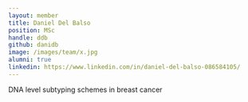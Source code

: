 ```yaml
---
layout: member
title: Daniel Del Balso
position: MSc
handle: ddb
github: danidb
image: /images/team/x.jpg
alumni: true
linkedin: https://www.linkedin.com/in/daniel-del-balso-086584105/
---
```


DNA level subtyping schemes in breast cancer
